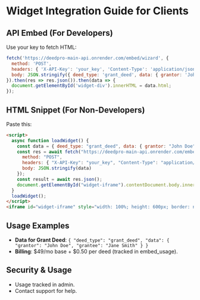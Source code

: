 # Widget Integration Guide for Clients

## API Embed (For Developers)
Use your key to fetch HTML:
```js
fetch('https://deedpro-main-api.onrender.com/embed/wizard', {
  method: 'POST',
  headers: { 'X-API-Key': 'your_key', 'Content-Type': 'application/json' },
  body: JSON.stringify({ deed_type: 'grant_deed', data: { grantor: 'John Doe' /* fields */ } })
}).then(res => res.json()).then(data => {
  document.getElementById('widget-div').innerHTML = data.html;
});
```

## HTML Snippet (For Non-Developers)
Paste this:
```html
<script>
  async function loadWidget() {
    const data = { deed_type: "grant_deed", data: { grantor: "John Doe" /* Your data */ } };
    const res = await fetch("https://deedpro-main-api.onrender.com/embed/wizard", {
      method: "POST",
      headers: { "X-API-Key": "your_key", "Content-Type": "application/json" },
      body: JSON.stringify(data)
    });
    const result = await res.json();
    document.getElementById("widget-iframe").contentDocument.body.innerHTML = result.html;
  }
  loadWidget();
</script>
<iframe id="widget-iframe" style="width: 100%; height: 600px; border: none;"></iframe>
```

## Usage Examples

- **Data for Grant Deed**: `{ "deed_type": "grant_deed", "data": { "grantor": "John Doe", "grantee": "Jane Smith" } }`
- **Billing**: $49/mo base + $0.50 per deed (tracked in embed_usage).

## Security & Usage

- Usage tracked in admin.
- Contact support for help. 